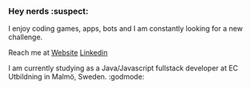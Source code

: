 ### Hey nerds :suspect:
I enjoy coding games, apps, bots and I am constantly looking for a new challenge.  
<!-- My first programming language of choice is Java as that is what I have most experience with.  
Occasionally I code in JavaScript and C# and even try out C/C++.  -->
  
Reach me at [Website](http://www.pilzhere.net/) [Linkedin](https://www.linkedin.com/in/christianpilzhere/)
  
I am currently studying as a Java/Javascript fullstack developer at EC Utbildning in Malmö, Sweden. :godmode:

<!--
**PilzHere/PilzHere** is a ✨ _special_ ✨ repository because its `README.md` (this file) appears on your GitHub profile.

Here are some ideas to get you started:

- 🔭 I’m currently working on ...
- 🌱 I’m currently learning ...
- 👯 I’m looking to collaborate on ...
- 🤔 I’m looking for help with ...
- 💬 Ask me about ...
- 📫 How to reach me: ...
- 😄 Pronouns: ...
- ⚡ Fun fact: ...
-->

